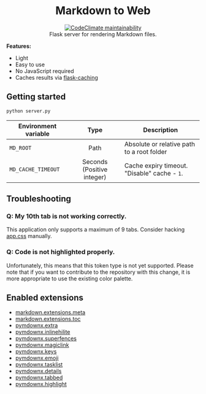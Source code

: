 <p align="center">
    <h1 align="center">Markdown to Web</h1>
    <p align="center">
        <a href="https://codeclimate.com/github/arichr/md2web/maintainability"><img src="https://api.codeclimate.com/v1/badges/f54cb532f29a1392899b/maintainability" alt="CodeClimate maintainability" /></a>
        <br />
        Flask server for rendering Markdown files.
    </p>
</p>

**Features:**

* Light
* Easy to use
* No JavaScript required
* Caches results via [flask-caching](https://github.com/pallets-eco/flask-caching)

## Getting started

```bash
python server.py
```

| Environment variable | Type | Description |
|----------------------|:----:|-------------|
| `MD_ROOT`            | Path | Absolute or relative path to a root folder |
| `MD_CACHE_TIMEOUT`   | Seconds (Positive integer) | Cache expiry timeout. "Disable" cache - `1`. |

## Troubleshooting

### Q: My 10th tab is not working correctly.

This application only supports a maximum of 9 tabs. Consider hacking [app.css](static/app.css) manually.

### Q: Code is not highlighted properly.

Unfortunately, this means that this token type is not yet supported.
Please note that if you want to contribute to the repository with this change, it is more appropriate to use the existing color palette.

## Enabled extensions

* [markdown.extensions.meta](https://python-markdown.github.io/extensions/meta/)
* [markdown.extensions.toc](https://python-markdown.github.io/extensions/toc/)
* [pymdownx.extra](https://facelessuser.github.io/pymdown-extensions/extensions/extra/)
* [pymdownx.inlinehilite](https://facelessuser.github.io/pymdown-extensions/extensions/inlinehilite/)
* [pymdownx.superfences](https://facelessuser.github.io/pymdown-extensions/extensions/superfences/)
* [pymdownx.magiclink](https://facelessuser.github.io/pymdown-extensions/extensions/magiclink/)
* [pymdownx.keys](https://facelessuser.github.io/pymdown-extensions/extensions/keys/)
* [pymdownx.emoji](https://facelessuser.github.io/pymdown-extensions/extensions/emoji/)
* [pymdownx.tasklist](https://facelessuser.github.io/pymdown-extensions/extensions/tasklist/)
* [pymdownx.details](https://facelessuser.github.io/pymdown-extensions/extensions/details/)
* [pymdownx.tabbed](https://facelessuser.github.io/pymdown-extensions/extensions/tabbed/)
* [pymdownx.highlight](https://facelessuser.github.io/pymdown-extensions/extensions/highlight/)
